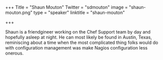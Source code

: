 +++
Title = "Shaun Mouton"
Twitter = "sdmouton"
image = "shaun-mouton.png"
type = "speaker"
linktitle = "shaun-mouton"

+++

Shaun is a friendgineer working on the Chef Support team by day and hopefully asleep at night. He can most likely be found in Austin, Texas, reminiscing about a time when the most complicated thing folks would do with configuration management was make Nagios configuration less onerous.
